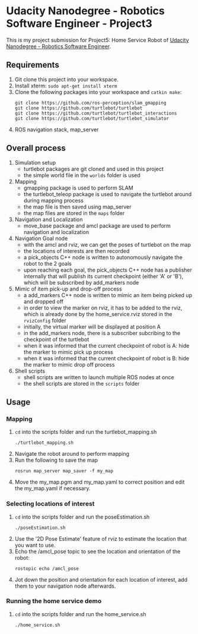# Udacity Nanodegree - Robotics Software Engineer - Project3

This is my project submission for Project5: Home Service Robot of [Udacity Nanodegree - Robotics Software Engineer](https://www.udacity.com/course/robotics-software-engineer--nd209?irclickid=U9u1PgV1xxyIROOV3m3wlTMuUkD0yqTMORvH3A0&irgwc=1&utm_source=affiliate&utm_medium=&aff=2298976&utm_term=&utm_campaign=__&utm_content=&adid=786224).

## Requirements
1. Git clone this project into your workspace.
2. Install xterm: `sudo apt-get install xterm`
3. Clone the following packages into your workspace and `catkin make`:
    ```
    git clone https://github.com/ros-perception/slam_gmapping
    git clone https://github.com/turtlebot/turtlebot
    git clone https://github.com/turtlebot/turtlebot_interactions
    git clone https://github.com/turtlebot/turtlebot_simulator
    ```
4. ROS navigation stack, map_server

## Overall process
1. Simulation setup
    - turtlebot packages are git cloned and used in this project
    - the simple world file in the `worlds` folder is used
2. Mapping
    - gmapping package is used to perform SLAM
    - the turtlebot_teleop package is used to navigate the turtlebot around during mapping process
    - the map file is then saved using map_server
    - the map files are stored in the `maps` folder
3. Navigation and Localization
    - move_base package and amcl package are used to perform navigation and localization
4. Navigation Goal node
    - with the amcl and rviz, we can get the poses of turtlebot on the map
    - the locations of interests are then recorded
    - a pick_objects C++ node is written to autonomously navigate the robot to the 2 goals
    - upon reaching each goal, the pick_objects C++ node has a publisher internally that will publish its current checkpoint (either 'A' or 'B'), which will be subscribed by add_markers node
5. Mimic of item pick-up and drop-off process
    - a add_markers C++ node is written to mimic an item being picked up and dropped off
    - in order to view the marker on rviz, it has to be added to the rviz, which is already done by the home_service.rviz stored in the `rvizConfig` folder
    - initially, the virtual marker will be displayed at position A
    - in the add_markers node, there is a subscriber subcribing to the checkpoint of the turtlebot
    - when it was informed that the current checkpoint of robot is A: hide the marker to mimic pick up process
     - when it was informed that the current checkpoint of robot is B: hide the marker to mimic drop off process
6. Shell scripts
    - shell scripts are written to launch multiple ROS nodes at once
    - the shell scripts are stored in the `scripts` folder


## Usage
### Mapping
1. `cd` into the scripts folder and run the turtlebot_mapping.sh
    ```
    ./turtlebot_mapping.sh
    ```
2. Navigate the robot around to perform mapping
3. Run the following to save the map
    ```
    rosrun map_server map_saver -f my_map
    ```
4. Move the my_map.pgm and my_map.yaml to correct position and edit the my_map.yaml if necessary.

### Selecting locations of interest
1. `cd` into the scripts folder and run the poseEstimation.sh
    ```
    ./poseEstimation.sh
    ```
2. Use the '2D Pose Estimate' feature of rviz to estimate the location that you want to use.
3. Echo the /amcl_pose topic to see the location and orientation of the robot:
    ```
    rostopic echo /amcl_pose
    ```
4. Jot down the position and orientation for each location of interest, add them to your navigation node afterwards.

### Running the home service demo
1. `cd` into the scripts folder and run the home_service.sh
    ```
    ./home_service.sh
    ```